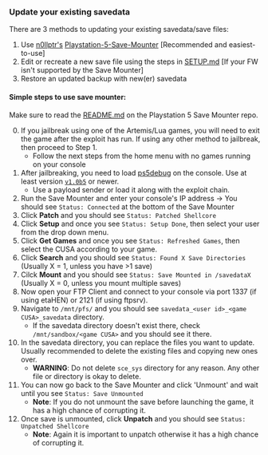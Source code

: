 ### Update your existing savedata

There are 3 methods to updating your existing savedata/save files:
1. Use [n0llptr's](https://github.com/n0llptr) [Playstation-5-Save-Mounter](https://github.com/n0llptr/Playstation-5-Save-Mounter) [Recommended and easiest-to-use]
2. Edit or recreate a new save file using the steps in [SETUP.md](SETUP.md) [If your FW isn't supported by the Save Mounter]
3. Restore an updated backup with new(er) savedata

#### Simple steps to use save mounter:
Make sure to read the [README.md](https://github.com/n0llptr/Playstation-5-Save-Mounter/blob/main/README.md) on the Playstation 5 Save Mounter repo.

0. If you jailbreak using one of the Artemis/Lua games, you will need to exit the game after the exploit has run. If using any other method to jailbreak, then proceed to Step 1.
    - Follow the next steps from the home menu with no games running on your console
1. After jailbreaking, you need to load [ps5debug](https://github.com/GoldHEN/ps5debug) on the console. Use at least version [`v1.0b5`](https://github.com/GoldHEN/ps5debug/releases) or newer.
    - Use a payload sender or load it along with the exploit chain.
2. Run the Save Mounter and enter your console's IP address -> You should see `Status: Connected` at the bottom of the Save Mounter
3. Click **Patch** and you should see `Status: Patched Shellcore`
4. Click **Setup** and once you see `Status: Setup Done`, then select your user from the drop down menu.
5. Click **Get Games** and once you see `Status: Refreshed Games`, then select the CUSA according to your game.
6. Click **Search** and you should see `Status: Found X Save Directories` (Usually X = 1, unless you have >1 save)
7. Cilck **Mount** and you should see `Status: Save Mounted in /savedataX` (Usually X = 0, unless you mount multiple saves)
8. Now open your FTP Client and connect to your console via port 1337 (if using etaHEN) or 2121 (if using ftpsrv).
9. Navigate to `/mnt/pfs/` and you should see `savedata_<user id>_<game CUSA>_savedata` directory.
    - If the savedata directory doesn't exist there, check `/mnt/sandbox/<game CUSA>` and you should see it there.
10. In the savedata directory, you can replace the files you want to update. Usually recommended to delete the existing files and copying new ones over.
    - **WARNING**: Do not delete `sce_sys` directory for any reason. Any other file or directory is okay to delete.
11. You can now go back to the Save Mounter and click 'Unmount' and wait until you see `Status: Save Unmounted`
    - **Note**: If you do not unmount the save before launching the game, it has a high chance of corrupting it.
12. Once save is unmounted, click **Unpatch** and you should see `Status: Unpatched Shellcore`
    - **Note**: Again it is important to unpatch otherwise it has a high chance of corrupting it.